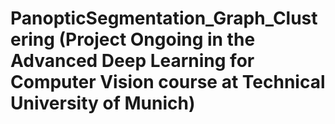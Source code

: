 # PanopticSegmentation_Graph_Clustering (Project Ongoing in the Advanced Deep Learning for Computer Vision course at Technical University of Munich)
